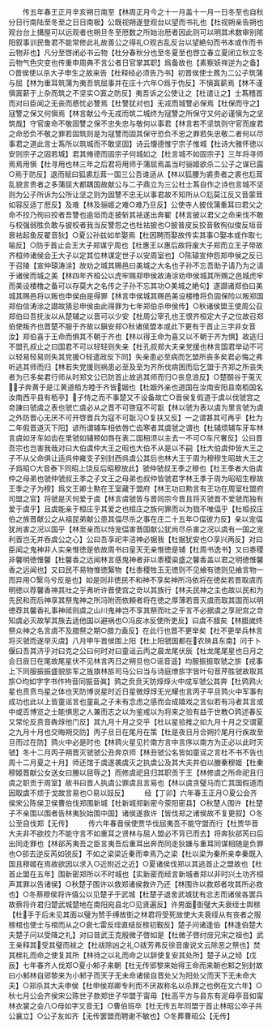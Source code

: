 <!-- { "loadSidebar": true } -->
　　传五年春王正月辛亥朔日南至【林周正月今之十一月盖十一月一日冬至也自秋分日行南陆至冬至之日日南极】公既视朔遂登观台以望而书礼也【杜视朔亲告朔也观台台上搆屋可以远观者也朔旦冬至厯数之所始治厯者因此则可以明其术数审别隂阳叙事训民鲁君不能常修此礼故善公之得礼○观古乱反台以望絶句而书本或作而书云物非也】凡分至啓闭必书云物【杜分春秋分也至冬夏至也啓立春立夏闭立秋立冬云物气色灾变也传重申周典不言公者日官掌其职】爲备故也【素察妖祥逆为之备】○晋侯使以杀大子申生之故来告【杜释经必须告乃书】初晋侯使士蔿为二公子筑蒲与屈【林为重耳筑蒲为夷吾筑屈事并在庄十六年○爲于伪反】不愼寘薪焉【林不谨愼寘薪于上杂而筑之不坚实○寘之防反】夷吾诉之公使让之【杜谴让之】士蒍稽首而对曰臣闻之无丧而慼忧必讐焉【杜讐犹对也】无戎而城讐必保焉【杜保而守之】冦讐之保又何愼焉【林言献公今无戎而筑二城终为冦讐之所保守又何必谨愼为之坚筑哉】守官废命不敬固讐之保不忠失忠与敬何以事君【林言若不坚筑则守官而废君之命恐负不敬之罪若固筑则是为冦讐而固其保守恐负不忠之罪若失忠敬二者何以尽事君之道此言士蒍所以筑城而不敢坚固】诗云懐德惟宁宗子惟城【杜诗大雅怀徳以安则宗子之固若城】君其脩德而固宗子何城如之【杜言城不如固宗子】三年将寻师焉焉用愼【杜寻用也林三年之后君将用师于蒲屈焉盖当时骊姬欲杀二公子之谋已露○焉于防反】退而赋曰狐裘尨茸一国三公吾谁适从【林以狐腰为裘贵者之裘也尨茸乱貌言贵者之多蒲屈大都耦国故献公与二子鼎立为三公杜士蒍自作之诗也言城不坚则为公子所诉为公所让坚之则为固讐不忠无以事君故不知所从○尨莫江反又音蒙茸如容反适丁厯反】及难【林及骊姬之难○难乃旦反】公使寺人披伐蒲重耳曰君父之命不挍乃徇曰挍者吾讐也逾垣而走披斩其袪遂出奔翟【林言披以君父之命来伐不敢与校强弱胜负敢与披校者我当反讐怨之也杜袪披也○披普皮反挍音敎徇似俊反垣音衰袪起鱼反翟音狄】○夏公孙兹如牟娶焉【杜因聘而娶故传实其事○娶本或作取七喻反】○防于首止会王大子郑谋宁周也【杜惠王以惠后故将废大子郑而立王子带故齐桓帅诸侯会王大子以定其位林谋定世子以安周室也】○陈辕宣仲怨郑申侯之反已于召陵【宣仲辕涛涂】故劝之城其赐邑曰美城之大名也子孙不忘吾助子请乃为之请于诸侯而城之美【林四年齐桓公以虎牢赐郑申侯故涛涂劝申侯城其所赐之邑城虎牢而美设楼橹之备可以存莫大之名传之子孙不忘其功○美城之絶句】遂譛诸郑伯曰美城其赐邑将以叛也申侯由是得罪【林言申侯城其赐邑美设楼橹将负固保险以叛郑国郑伯信涛涂之譛故猜忌申侯由此得罪为七年郑伯杀申侯传】○秋诸侯盟王使周公召郑伯曰吾抚汝以从楚辅之以晋可以少安【杜周公宰孔也王恨齐桓定大子之位故召郑伯使叛齐也晋楚不服于齐故以鎭安郑○秋诸侯盟本或此下更有于首止三字非女音汝】郑伯喜于王命而惧其不朝于齐也【林以得王命为喜又以不朝于齐为惧】故逃归不盟孔叔止之曰国君不可以轻轻则失亲【杜孔叔郑大夫亲党援也林言国君举动不可以轻易轻易则失其党援○轻遣政反下同】失亲患必至病而乞盟所丧多矣君必悔之弗听逃其师而归【林若失党援则祸患必至及至为齐所伐病困而后乞盟于齐郑之所丧失者为已多矣君行师从时郑文公已防首止故逃其师而归○丧息浪反】○楚鬬谷于莵灭子奔黄于是江黄道栢方睦于齐皆姻也【杜姻外亲也道国在汝南安阳县南栢国名汝南西平县有栢亭】子恃之而不事楚又不设备故亡○晋侯复假道于虞以伐虢宫之竒諌曰虢虞之表也虢亡虞必从之晋不可啓寇不可翫【林以虢为表以虞为里言虢为虞之外防晋心无厌不可开啓晋兵为寇不可翫习○复扶又反】一之谓甚其可再乎【杜为二年假晋道灭下阳】谚所谓辅车相依唇亡齿寒者其虞虢之谓也【杜辅烦辅车牙车林言虞如牙车如齿在里虢如辅颊如唇在表二国相须以主去一不可○车尺奢反】公曰晋吾宗也岂害我哉对曰大伯虞仲大王之昭也大伯不从是以不嗣【杜大伯虞仲皆大王之子不从父命俱让适呉仲雍支子别封西呉虞公其后也林大王于周为穆穆生昭故大王之子爲昭○大音泰下同昭上饶反后昭穆放此】虢仲虢叔王季之穆也【杜王季者大伯虞仲之母弟也虢仲虢叔王季之子文王之母弟也叔仲皆虢君字林王季于周为昭昭生穆故王季之子为穆】爲文王卿士勲在王室藏于盟府【林王功曰勲言有王功在周室杜盟府司盟之官】将虢是灭何爱于虞【林言虞虢皆与晋同宗今晋且将灭虢晋不爱虢而独有爱于虞乎】且虞能亲于桓庄乎其爱之也桓庄之族何罪而以为戮不唯偪乎【杜桓叔庄伯之族晋献公之从祖昆弟献公患其偪尽杀之事在庄二十五年○偪彼力反】亲以宠偪犹尚害之况以国乎【林至亲而以恃宠偪害晋国献公犹尚尽杀害之况以虞有一国之宠利晋岂无并吞虞公之心】公曰吾享祀丰洁神必据我【杜据犹安也○享兴两反】对曰臣闻之鬼神非人实亲惟徳是依故周书曰皇天无亲惟徳是辅【杜周书逸书】又曰黍稷非馨明徳惟馨【杜馨香之远闻林言感鬼神者非以黍稷粢盛之馨香盖以君之明徳惟馨香之远闻也】又曰民不易物惟徳繄物【杜黍稷牲玉无徳则不见飨有徳则见飨言物一而异用○繄乌兮反是也】如是则非徳民不和神不享矣神所冯依将在徳矣若晋取虞而明徳以荐馨香神其吐之乎弗听许晋使宫之竒以其族行【林夫民神之主也故以民和为先民和而后神享其祭鬼神之所冯附而依頼者将在徳之厚薄若晋灭虞而取其国而以明徳荐其馨香礼事神祗则虞之山川鬼神岂不享其祭而吐之乎言不必据虞之享祀宫之竒知虞必灭故挈其族去适他国以避祸也○冯皮冰反使所吏反】曰虞不腊矣【林腊嵗终祭众神之名言虞不及腊祭之期○腊力盍反】在此行也晋不更举矣【杜不更举兵林言将灭虢而遂举灭虞】八月甲午晋侯围上阳【杜上阳虢国都在农陜县东南】问于卜偃曰吾其济乎对曰克之公曰何时对曰童谣云丙之晨龙尾伏辰【杜龙尾尾星也日月之会日辰日在尾故尾星伏不见林言丙日之朔旦也○谣音遥】均服振振取虢之旂【戎事上下同服振振盛貌旂军之旌旗林旂司马公曰当与诗庭燎旂字皆叶句音芹胜虢故取其旂○均如字字书作袧音同振音眞】鹑之贲贲天防焞焞火中成军虢公其奔【杜鹑鹑火星也贲贲鸟星之体也天防博说星时近日星微焞焞无光耀也言丙子平旦鹑火中军事有成功也此以上皆童谣言也童齓之子未有念虑之感而会成嬉戏之言似若有冯者其言或中或否博览之士能惧思之人兼而志之以为鉴戒以为将来之验有益于世教○鹑述春反又常伦反贲音犇焞他门反】其九月十月之交乎【杜以星验推之如九月十月之交谓夏之九月十月也交晦朔交防】丙子旦日在尾月在策【杜是夜日月合朔扵尾月行疾故至旦而过在防】鹑火中必是时也【林鹑火星见扵南方言中言序以南方为正必以此时灭虢】冬十二月丙子朔晋灭虢虢公丑奔京师【林丑虢公名皆如童谣之言杜不书不告也周十二月夏之十月】师还馆于虞遂袭虞灭之执虞公及其大夫井伯以媵秦穆姬【杜秦穆姬晋献公女送女曰媵以屈辱之】而修虞祀且归其职贡于王【林修虞之所命祀且归虞之职贡于周室】故书曰晋人执虞公罪虞且言易也【林以虞贪璧马而亡其国假道而因取虞不烦于戈故言易也○易以豉反】
　　经【丁卯】六年春王正月○夏公会齐侯宋公陈侯卫侯曹伯伐郑围新城【杜新城郑新密今荥阳密县】○秋楚人围许【杜楚子不亲围以围者告林夷狄始围中国】诸侯遂救许【皆伐郑之诸侯故不复更叙】○冬公至自伐郑【无传】
　　传六年春晋侯使贾华伐屈夷吾不能守盟而行【杜贾华晋大夫非不欲挍力不能守言不如重耳之贤林与屈人盟必不背已而去】将奔狄郤芮曰后出同走罪也【林郤芮夷吾之臣言夷吾后重耳出奔而同走狄嫌与重耳同谋相随是负罪也○郤去逆反芮如锐反】不如之梁梁近秦而幸焉乃之梁【杜以梁为秦所亲幸秦既入国且穆姬在焉故欲因以求入○近附近之近】○夏诸侯伐郑以其逃首止之盟故也【杜首止盟在五年】围新密郑所以不时城也【实新密而经言新城者郑以非时兴土功齐桓声其罪以告诸侯】○秋楚子围许以救郑诸侯救许乃还【林围许以救郑者攻其所必救也】○冬蔡穆侯将许僖公以见楚子于武城【杜楚子退舍武城犹有忿志而诸侯各罢兵故蔡将许君归楚武城楚地在南阳宛县北○见贤遍反】许男面衘璧大夫衰绖士舆榇【杜手于后未见其面以璧为赞手缚故衘之林君将受死故使大夫衰绖从有丧者之服榇棺也使士与棺而从之○衰七雷反绖直结反榇初觐反】楚子问诸逢伯【林逢伯楚大夫楚子问以受降之礼】对曰昔武王克殷微子啓如是【杜微子啓纣庻兄宋之祖也】武王亲释其受其璧而袚之【杜祓除凶之礼○祓芳弗反徐音废说文云除恶之祭也】焚其榇礼而命之使复其所【林待之以礼而命之以辞使复安其处所】楚子从之经【戊辰】七年春齐人伐郑○夏小邾子来朝【杜无传郳黎来始得王命而来朝也邾之别封故曰小邾林自郳黎来为小邾子而天子无未命诸侯自晋处父为阳处父而天下无未命大夫】○郑杀其大夫申侯【杜申侯郑卿专利而不厌故称名以杀罪之也例在文六年】○秋七月公会齐侯宋公陈世子款郑世子华盟于甯毋【杜高平方与县东有泥毋亭音如甯林衣裳之会八○毋如字又音无】○曹伯班卒【杜无传五年同盟于首止林昭公卒子共公襄立】○公子友如齐【无传罢盟而聘谢不敏也】○冬葬曹昭公【无传】

